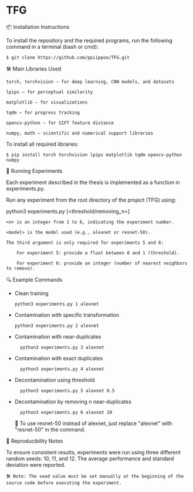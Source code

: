 # TFG

📦 Installation Instructions

To install the repository and the required programs, run the following command in a terminal (bash or cmd):

    $ git clone https://github.com/ppiippoo/TFG.git

🛠️ Main Libraries Used

    torch, torchvision — for deep learning, CNN models, and datasets

    lpips — for perceptual similarity

    matplotlib — for visualizations

    tqdm — for progress tracking

    opencv-python — for SIFT feature distance

    numpy, math — scientific and numerical support libraries

To install all required libraries:

    $ pip install torch torchvision lpips matplotlib tqdm opencv-python numpy

🚀 Running Experiments

Each experiment described in the thesis is implemented as a function in experiments.py.

Run any experiment from the root directory of the project (TFG) using:

python3 experiments.py <n> <model> [<threshold/removing_n>]

    <n> is an integer from 1 to 6, indicating the experiment number.

    <model> is the model used (e.g., alexnet or resnet-50).

    The third argument is only required for experiments 5 and 6:

        For experiment 5: provide a float between 0 and 1 (threshold).

        For experiment 6: provide an integer (number of nearest neighbors to remove).

🔍 Example Commands

- Clean training

      python3 experiments.py 1 alexnet
    
- Contamination with specific transformation
    
      python3 experiments.py 2 alexnet

- Contamination with near-duplicates

        python3 experiments.py 3 alexnet

- Contamination with exact duplicates

        python3 experiments.py 4 alexnet

- Decontamination using threshold

        python3 experiments.py 5 alexnet 0.5

- Decontamination by removing n near-duplicates

        python3 experiments.py 6 alexnet 10

    🧠 To use resnet-50 instead of alexnet, just replace "alexnet" with "resnet-50" in the command.

📌 Reproducibility Notes

To ensure consistent results, experiments were run using three different random seeds: 10, 11, and 12.
The average performance and standard deviation were reported.

    🛠️ Note: The seed value must be set manually at the beginning of the source code before executing the experiment.
